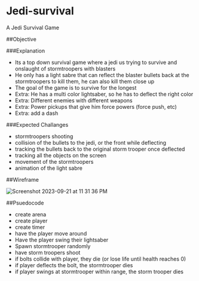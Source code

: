# Jedi-survival
A Jedi Survival Game

##Objective

###Explanation

- Its a top down survival game where a jedi us trying to survive and onslaught of stormtroopers with blasters
- He only has a light sabre that can reflect the blaster bullets back at the stormtroopers to kill them, he can also kill them close up
- The goal of the game is to survive for the longest 
- Extra: He has a multi color lightsaber, so he has to deflect the right color
- Extra: Different enemies with different weapons
- Extra: Power pickups that give him force powers (force push, etc)
- Extra: add a dash 

###Expected Challanges

- stormtroopers shooting
- collision of the bullets to the jedi, or the front while deflecting
- tracking the bullets back to the original storm trooper once deflected
- tracking all the objects on the screen
- movement of the stormtroopers
- animation of the light sabre

##Wireframe

![Screenshot 2023-09-21 at 11 31 36 PM](https://github.com/JoshHutchison/Jedi-survival/assets/47956394/7849db6b-4457-4361-a525-e2125f5bdf20)

##Psuedocode

- create arena
- create player
- create timer
- have the player move around
- Have the player swing their lightsaber
- Spawn stormtrooper randomly
- have storm troopers shoot
- if bolts collide with player, they die (or lose life until health reaches 0)
- if player deflects the bolt, the stormtrooper dies
- if player swings at stormtrooper within range, the storm trooper dies
